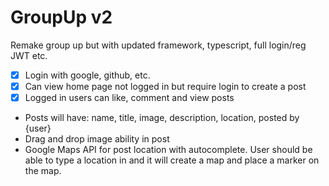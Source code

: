# GroupUp v2

Remake group up but with updated framework, typescript, full login/reg JWT etc.

- [x] Login with google, github, etc.
- [x] Can view home page not logged in but require login to create a post
- [x] Logged in users can like, comment and view posts
- Posts will have: name, title, image, description, location, posted by {user}
- Drag and drop image ability in post
- Google Maps API for post location with autocomplete. User should be able to type a location in and it will create a map and place a marker on the map.
